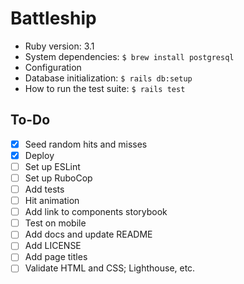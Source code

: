 # Battleship

* Ruby version: 3.1
* System dependencies: `$ brew install postgresql`
* Configuration
* Database initialization: `$ rails db:setup`
* How to run the test suite: `$ rails test`

## To-Do

- [x] Seed random hits and misses
- [x] Deploy
- [ ] Set up ESLint
- [ ] Set up RuboCop
- [ ] Add tests
- [ ] Hit animation
- [ ] Add link to components storybook
- [ ] Test on mobile
- [ ] Add docs and update README
- [ ] Add LICENSE
- [ ] Add page titles
- [ ] Validate HTML and CSS; Lighthouse, etc.

